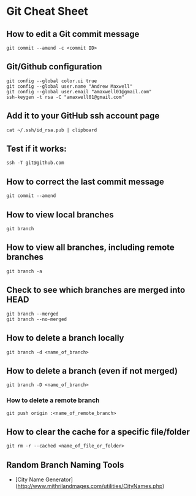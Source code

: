 # Git Cheat Sheet

## How to edit a Git commit message
```
git commit --amend -c <commit ID>
```

## Git/Github configuration
```
git config --global color.ui true
git config --global user.name "Andrew Maxwell"
git config --global user.email "amaxwell01@gmail.com"
ssh-keygen -t rsa -C "amaxwell01@gmail.com"
```
## Add it to your GitHub ssh account page
```
cat ~/.ssh/id_rsa.pub | clipboard
```

## Test if it works:
```
ssh -T git@github.com
```

## How to correct the last commit message
```git
git commit --amend
```

## How to view local branches
```git
git branch
```

## How to view all branches, including remote branches
```git
git branch -a
```


## Check to see which branches are merged into HEAD
```git
git branch --merged
git branch --no-merged
```

## How to delete a branch locally
```git
git branch -d <name_of_branch>
```

## How to delete a branch (even if not merged)
```git
git branch -D <name_of_branch>
```

### How to delete a remote branch
```git
git push origin :<name_of_remote_branch>
```

## How to clear the cache for a specific file/folder
```git
git rm -r --cached <name_of_file_or_folder>
```

## Random Branch Naming Tools
* [City Name Generator] (http://www.mithrilandmages.com/utilities/CityNames.php)

